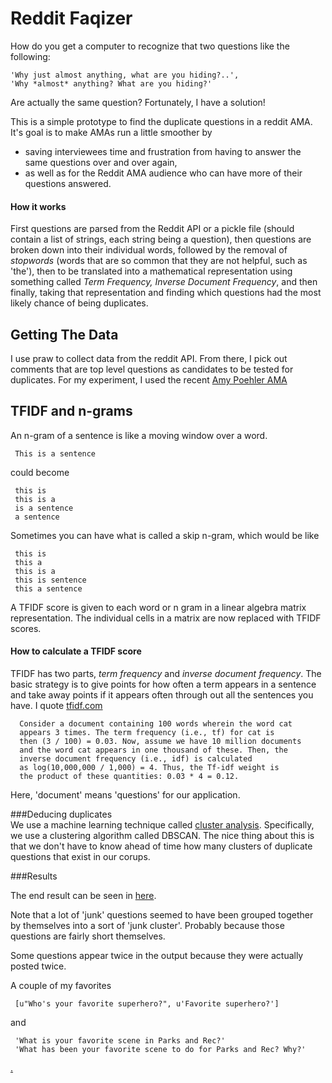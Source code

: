 # Reddit Faqizer

How do you get a computer to recognize that two questions like the following:

    'Why just almost anything, what are you hiding?..',
    'Why *almost* anything? What are you hiding?'
    
Are actually the same question? Fortunately, I have a solution!

This is a simple prototype to find the duplicate questions in a reddit AMA. It's goal is to make AMAs run a little smoother by

 * saving interviewees time and frustration from having to answer the same questions over and over again,
 * as well as for the Reddit AMA audience who can have more of their questions answered.
 
#### How it works 

First questions are parsed from the Reddit API or a pickle file (should contain a list of strings, each string being a question), then questions are broken down into their individual words, followed by the removal of *stopwords* (words that are so common that they are not helpful, such as 'the'), then to be translated into a mathematical representation using something called *Term Frequency, Inverse Document Frequency*, and then finally, taking that representation and finding which questions had the most likely chance of being duplicates.

## Getting The Data

I use praw to collect data from the reddit API. From there, I pick out comments that are top level questions as candidates to be tested for duplicates. For my experiment, I used the recent [Amy Poehler AMA](http://www.reddit.com/r/IAmA/comments/2kp7w0/im_amy_poehler_amaa/) 

## TFIDF and n-grams

An n-gram of a sentence is like a moving window over a word.

     This is a sentence
could become

     this is
     this is a
     is a sentence
     a sentence
     
Sometimes you can have what is called a skip n-gram, which would be like

     this is
     this a
     this is a
     this is sentence
     this a sentence

A TFIDF score is given to each word or n gram in a linear algebra matrix representation. The individual cells in a matrix are now replaced with TFIDF scores.

#### How to calculate a TFIDF score

TFIDF has two parts, *term frequency* and *inverse document frequency*. The basic strategy is to give points for how often a term appears in a sentence and take away points if it appears often through out all the sentences you have. I quote [tfidf.com](http://www.tfidf.com/)

      Consider a document containing 100 words wherein the word cat
	  appears 3 times. The term frequency (i.e., tf) for cat is
	  then (3 / 100) = 0.03. Now, assume we have 10 million documents
	  and the word cat appears in one thousand of these. Then, the
	  inverse document frequency (i.e., idf) is calculated
	  as log(10,000,000 / 1,000) = 4. Thus, the Tf-idf weight is
	  the product of these quantities: 0.03 * 4 = 0.12.

Here, 'document' means 'questions' for our application.

###Deducing duplicates      
We use a machine learning technique called [cluster analysis](http://en.wikipedia.org/wiki/Cluster_analysis). Specifically, we use a clustering algorithm called DBSCAN. The nice thing about this is that we don't have to know ahead of time how many clusters of duplicate questions that exist in our corups.

###Results

The end result can be seen in [here](sample.output).

Note that a lot of 'junk' questions seemed to have been grouped together by themselves into a sort of 'junk cluster'. Probably
because those questions are fairly short themselves.

Some questions appear twice in the output because they were actually posted twice.

A couple of my favorites

     [u"Who's your favorite superhero?", u'Favorite superhero?']
     
and

     'What is your favorite scene in Parks and Rec?'
     'What has been your favorite scene to do for Parks and Rec? Why?'



[.](http://mjk.freeshell.org/port/reddit-faqizer.gif)
